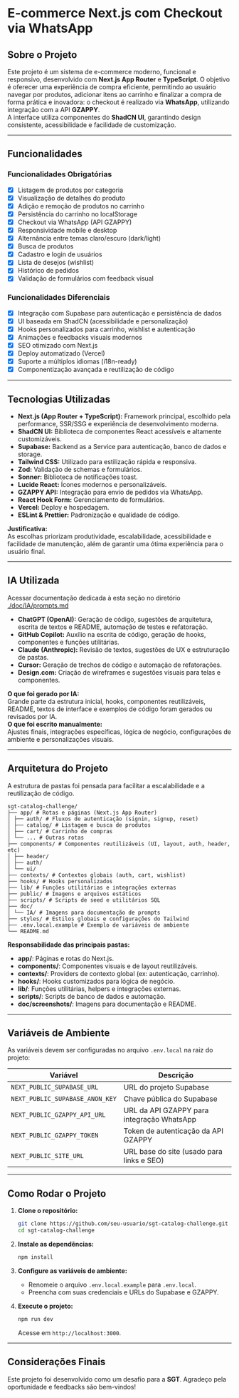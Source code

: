 # E-commerce Next.js com Checkout via WhatsApp

## Sobre o Projeto

Este projeto é um sistema de e-commerce moderno, funcional e responsivo, desenvolvido com **Next.js App Router** e **TypeScript**. O objetivo é oferecer uma experiência de compra eficiente, permitindo ao usuário navegar por produtos, adicionar itens ao carrinho e finalizar a compra de forma prática e inovadora: o checkout é realizado via **WhatsApp**, utilizando integração com a API **GZAPPY**.  
A interface utiliza componentes do **ShadCN UI**, garantindo design consistente, acessibilidade e facilidade de customização.

---

## Funcionalidades

### Funcionalidades Obrigatórias

- [x] Listagem de produtos por categoria
- [x] Visualização de detalhes do produto
- [x] Adição e remoção de produtos no carrinho
- [x] Persistência do carrinho no localStorage
- [x] Checkout via WhatsApp (API GZAPPY)
- [x] Responsividade mobile e desktop
- [x] Alternância entre temas claro/escuro (dark/light)
- [x] Busca de produtos
- [x] Cadastro e login de usuários
- [x] Lista de desejos (wishlist)
- [x] Histórico de pedidos
- [x] Validação de formulários com feedback visual

### Funcionalidades Diferenciais

- [x] Integração com Supabase para autenticação e persistência de dados
- [x] UI baseada em ShadCN (acessibilidade e personalização)
- [x] Hooks personalizados para carrinho, wishlist e autenticação
- [x] Animações e feedbacks visuais modernos
- [x] SEO otimizado com Next.js
- [x] Deploy automatizado (Vercel)
- [x] Suporte a múltiplos idiomas (i18n-ready)
- [x] Componentização avançada e reutilização de código

---

## Tecnologias Utilizadas

- **Next.js (App Router + TypeScript):** Framework principal, escolhido pela performance, SSR/SSG e experiência de desenvolvimento moderna.
- **ShadCN UI:** Biblioteca de componentes React acessíveis e altamente customizáveis.
- **Supabase:** Backend as a Service para autenticação, banco de dados e storage.
- **Tailwind CSS:** Utilizado para estilização rápida e responsiva.
- **Zod:** Validação de schemas e formulários.
- **Sonner:** Biblioteca de notificações toast.
- **Lucide React:** Ícones modernos e personalizáveis.
- **GZAPPY API:** Integração para envio de pedidos via WhatsApp.
- **React Hook Form:** Gerenciamento de formulários.
- **Vercel:** Deploy e hospedagem.
- **ESLint & Prettier:** Padronização e qualidade de código.

**Justificativa:**  
As escolhas priorizam produtividade, escalabilidade, acessibilidade e facilidade de manutenção, além de garantir uma ótima experiência para o usuário final.

---

## IA Utilizada

Acessar documentação dedicada à esta seção no diretório [./doc/IA/prompts.md]('./doc/IA/prompts.md')

- **ChatGPT (OpenAI):** Geração de código, sugestões de arquitetura, escrita de textos e README, automação de testes e refatoração.
- **GitHub Copilot:** Auxílio na escrita de código, geração de hooks, componentes e funções utilitárias.
- **Claude (Anthropic):** Revisão de textos, sugestões de UX e estruturação de pastas.
- **Cursor:** Geração de trechos de código e automação de refatorações.
- **Design.com:** Criação de wireframes e sugestões visuais para telas e componentes.

**O que foi gerado por IA:**  
Grande parte da estrutura inicial, hooks, componentes reutilizáveis, README, textos de interface e exemplos de código foram gerados ou revisados por IA.  
**O que foi escrito manualmente:**  
Ajustes finais, integrações específicas, lógica de negócio, configurações de ambiente e personalizações visuais.

---

## Arquitetura do Projeto

A estrutura de pastas foi pensada para facilitar a escalabilidade e a reutilização de código.
```
sgt-catalog-challenge/
├── app/ # Rotas e páginas (Next.js App Router)
│ ├── auth/ # Fluxos de autenticação (signin, signup, reset)
│ ├── catalog/ # Listagem e busca de produtos
│ ├── cart/ # Carrinho de compras
│ └── ... # Outras rotas
├── components/ # Componentes reutilizáveis (UI, layout, auth, header, etc)
│ ├── header/
│ ├── auth/
│ └── ui/
├── contexts/ # Contextos globais (auth, cart, wishlist)
├── hooks/ # Hooks personalizados
├── lib/ # Funções utilitárias e integrações externas
├── public/ # Imagens e arquivos estáticos
├── scripts/ # Scripts de seed e utilitários SQL
├── doc/
│ └── IA/ # Imagens para documentação de prompts
├── styles/ # Estilos globais e configurações do Tailwind
├── .env.local.example # Exemplo de variáveis de ambiente
└── README.md
```
**Responsabilidade das principais pastas:**

- **app/**: Páginas e rotas do Next.js.
- **components/**: Componentes visuais e de layout reutilizáveis.
- **contexts/**: Providers de contexto global (ex: autenticação, carrinho).
- **hooks/**: Hooks customizados para lógica de negócio.
- **lib/**: Funções utilitárias, helpers e integrações externas.
- **scripts/**: Scripts de banco de dados e automação.
- **doc/screenshots/**: Imagens para documentação e README.

---

## Variáveis de Ambiente

As variáveis devem ser configuradas no arquivo `.env.local` na raiz do projeto:

| Variável                        | Descrição                                  |
| ------------------------------- | ------------------------------------------ |
| `NEXT_PUBLIC_SUPABASE_URL`      | URL do projeto Supabase                    |
| `NEXT_PUBLIC_SUPABASE_ANON_KEY` | Chave pública do Supabase                  |
| `NEXT_PUBLIC_GZAPPY_API_URL`    | URL da API GZAPPY para integração WhatsApp |
| `NEXT_PUBLIC_GZAPPY_TOKEN`      | Token de autenticação da API GZAPPY        |
| `NEXT_PUBLIC_SITE_URL`          | URL base do site (usado para links e SEO)  |

---

## Como Rodar o Projeto

1. **Clone o repositório:**
   ```bash
   git clone https://github.com/seu-usuario/sgt-catalog-challenge.git
   cd sgt-catalog-challenge
   ```
2. **Instale as dependências:**
   ```bash
   npm install
   ```
3. **Configure as variáveis de ambiente:**

   - Renomeie o arquivo `.env.local.example` para `.env.local`.
   - Preencha com suas credenciais e URLs do Supabase e GZAPPY.

4. **Execute o projeto:**
   ```bash
   npm run dev
   ```
   Acesse em `http://localhost:3000`.

---

## Considerações Finais

Este projeto foi desenvolvido como um desafio para a **SGT**. Agradeço pela oportunidade e feedbacks são bem-vindos!

